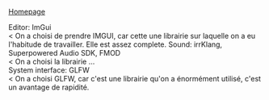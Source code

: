 [Homepage](Home)  

Editor: ImGui  
< On a choisi de prendre IMGUI, car cette une librairie sur laquelle on a eu l'habitude de travailler. Elle est assez complete.
Sound: irrKlang, Superpowered Audio SDK, FMOD  
< On a choisi la librairie ...  
System interface: GLFW  
< On a choisi GLFW, car c'est une librairie qu'on a énormément utilisé, c'est un avantage de rapidité.  
